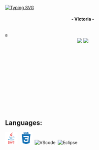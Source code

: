 [![Typing SVG](https://readme-typing-svg.herokuapp.com?color=213612&size=35&center=true&vCenter=true&width=1000&lines=Welcome+to+my+GitHub+profile!;My+name+is+Victoria)](https://git.io/typing-svg)

<h4 align="center">- Victoria -</h4>

<br>
a
<div align="center" style="margin-bottom:200px">
 <img width=45% align="center" src="https://github-readme-stats.vercel.app/api?username=VDubs2721&theme=radical&show_icons=true" />
 <img width=40% align="center" src="https://github-readme-stats.vercel.app/api/top-langs/?username=VDubs2721&layout=compact&theme=radical" />
</div>


<br>

## Languages:
<div>
  <img src="https://github.com/devicons/devicon/blob/master/icons/java/java-original-wordmark.svg" title="Java" alt="Java" width="40" height="40"/>&nbsp;
  <img src="https://github.com/devicons/devicon/blob/master/icons/css3/css3-plain-wordmark.svg"  title="CSS3" alt="CSS" width="40" height="40"/>&nbsp;
  <img src="https://cdn.jsdelivr.net/gh/devicons/devicon@latest/icons/vscode/vscode-original.svg" title="vscode" alt="VScode" width="40" height="40"/>&nbsp;
  <img src="https://cdn.jsdelivr.net/gh/devicons/devicon@latest/icons/eclipse/eclipse-original.svg" title="Eclipse" alt="Eclipse" width="40" height="40"/>&nbsp;
</div>
<br>
